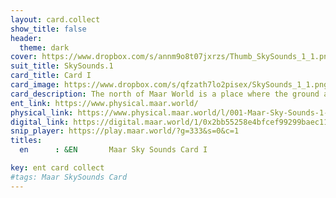 ```yaml
---
layout: card.collect
show_title: false
header:
  theme: dark
cover: https://www.dropbox.com/s/annm9o8t07jxrzs/Thumb_SkySounds_1_1.png?raw=1
suit_title: SkySounds.1
card_title: Card I
card_image: https://www.dropbox.com/s/qfzath7lo2pisex/SkySounds_1_1.png?raw=1
card_description: The north of Maar World is a place where the ground and water sing in harmony, yet it is also a place where the wildness of nature can be both beautiful and terrifying. The cliffs echo with the roar of the sea, and the forests rustle with the gentle flow of streams, creating a symphony of sound that is both serene and fierce. The inhabitants of the north have always listened to the songs of their land and they have woven them into their music, entangled flutes sing like the wind creating a melody that reflects the soundscapes of their surroundings. They have learned to appreciate the beauty and power of nature, yet also respect its potential dangers. The water and ground of the north have shaped their culture and society, teaching them to live in harmony with the elements and to respect their power. The soundscapes of the north are a reminder that we are all connected to the land and that there is always more to discover in the beauty and mystery of the multiverse.
ent_link: https://www.physical.maar.world/
physical_link: https://www.physical.maar.world/l/001-Maar-Sky-Sounds-1-Card-I
digital_link: https://digital.maar.world/1/0x2bb55258e4bfcef99299baec1188b80a75fa2d48/1
snip_player: https://play.maar.world/?g=333&s=0&c=1
titles:
  en      : &EN       Maar Sky Sounds Card I

key: ent card collect
#tags: Maar SkySounds Card
---
```

